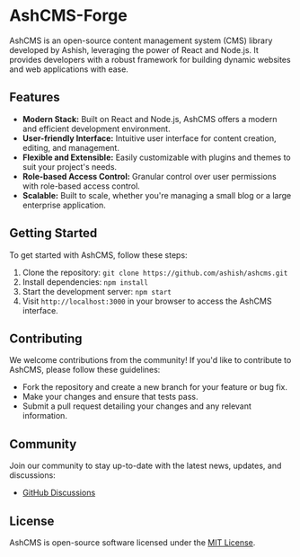 # AshCMS-Forge

AshCMS is an open-source content management system (CMS) library developed by Ashish, leveraging the power of React and Node.js. It provides developers with a robust framework for building dynamic websites and web applications with ease.

## Features

- **Modern Stack:** Built on React and Node.js, AshCMS offers a modern and efficient development environment.
- **User-friendly Interface:** Intuitive user interface for content creation, editing, and management.
- **Flexible and Extensible:** Easily customizable with plugins and themes to suit your project's needs.
- **Role-based Access Control:** Granular control over user permissions with role-based access control.
- **Scalable:** Built to scale, whether you're managing a small blog or a large enterprise application.

## Getting Started

To get started with AshCMS, follow these steps:

1. Clone the repository: `git clone https://github.com/ashish/ashcms.git`
2. Install dependencies: `npm install`
3. Start the development server: `npm start`
4. Visit `http://localhost:3000` in your browser to access the AshCMS interface.

## Contributing

We welcome contributions from the community! If you'd like to contribute to AshCMS, please follow these guidelines:

- Fork the repository and create a new branch for your feature or bug fix.
- Make your changes and ensure that tests pass.
- Submit a pull request detailing your changes and any relevant information.

## Community

Join our community to stay up-to-date with the latest news, updates, and discussions:

- [GitHub Discussions](https://github.com/ashish/ashcms/discussions)

## License

AshCMS is open-source software licensed under the [MIT License](LICENSE).
